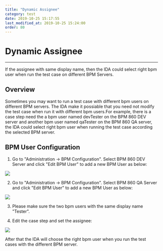 ```yaml
---
title: "Dynamic Assignee"
category: test
date: 2019-10-25 15:17:55
last_modified_at: 2019-10-25 15:24:00
order: 80
---
```


# Dynamic Assignee
***
If the assignee with same display name, then the IDA could select right bpm user when run the test case on different BPM Servers.


## Overview

Sometimes you may want to run a test case with different bpm users on different BPM servers. The IDA make it possiable that you need not modify the test case when run it with different bpm users.For example, there is a case step need the a bpm user named devTester on the BPM 860 DEV server and another bpm user named qaTester on the BPM 860 QA server, the IDA could select right bpm user when running the test case according the selected BPM server.


## BPM User Configuration

1. Go to "Administration -> BPM Configuration". Select BPM 860 DEV Server and click "Edit BPM User" to add a new BPM User as below:  

![][bpm_user_dev]

2. Go to "Administration -> BPM Configuration". Select BPM 860 QA Server and click "Edit BPM User" to add a new BPM User as below:  

![][bpm_user_qa]

3. Please make sure the two bpm users with the same display name "Tester".

4. Edit the case step and set the assignee:

![][bpm_user_assignee]

[bpm_user_dev]: ../images/test/bpm_user_dev.png  
[bpm_user_qa]: ../images/test/bpm_user_qa.png  
[bpm_user_assignee]: ../images/test/bpm_user_assignee.png


After that the IDA will choose the right bpm user when you run the test cases with the different BPM server.

